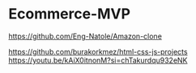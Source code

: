 # Ecommerce-MVP


https://github.com/Eng-Natole/Amazon-clone

https://github.com/burakorkmez/html-css-js-projects
https://youtu.be/kAiX0itnonM?si=chTakurdqu932eNK
